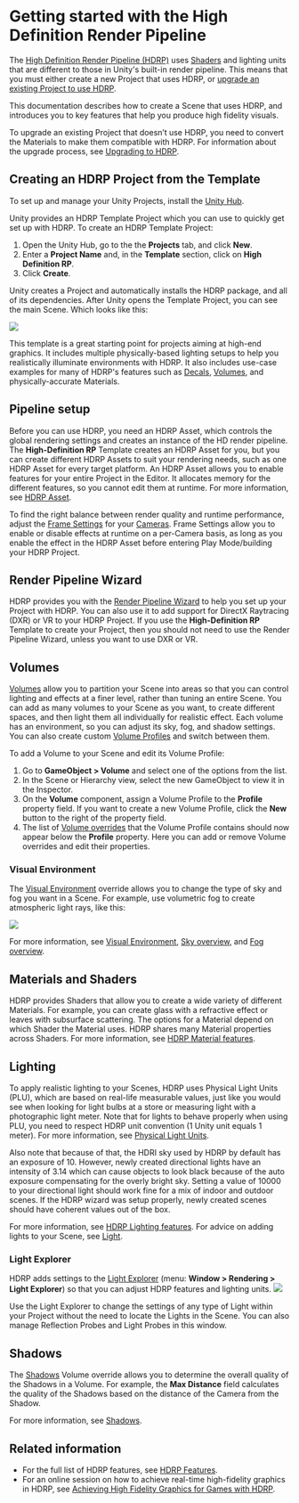 # Getting started with the High Definition Render Pipeline

The [High Definition Render Pipeline (HDRP)](index.md) uses [Shaders](https://docs.unity3d.com/Manual/class-Shader.html) and lighting units that are different to those in Unity's built-in render pipeline. This means that you must either create a new Project that uses HDRP, or [upgrade an existing Project to use HDRP](#UpgradingToHDRP). 

This documentation describes how to create a Scene that uses HDRP, and introduces you to key features that help you produce high fidelity visuals.

<a name="UpgradingToHDRP"></a>

To upgrade an existing Project that doesn’t use HDRP, you need to convert the Materials to make them compatible with HDRP. For information about the upgrade process, see [Upgrading to HDRP](Upgrading-To-HDRP.md). 

## Creating an HDRP Project from the Template

To set up and manage your Unity Projects, install the [Unity Hub](https://docs.unity3d.com/Manual/GettingStartedInstallingHub.html).

Unity provides an HDRP Template Project which you can use to quickly get set up with HDRP. To create an HDRP Template Project:

1. Open the Unity Hub, go to the the **Projects** tab, and click **New**.
3. Enter a **Project Name** and, in the **Template** section, click on **High Definition RP**.
4. Click **Create**.

Unity creates a Project and automatically installs the HDRP package, and all of its dependencies. After Unity opens the Template Project, you can see the main Scene. Which looks like this:

![](Images/GettingStarted1.png)

This template is a great starting point for projects aiming at high-end graphics. It includes multiple physically-based lighting setups to help you realistically illuminate environments with HDRP. It also includes use-case examples for many of HDRP's features such as [Decals](Decal.md), [Volumes](Volumes.md), and physically-accurate Materials.

## Pipeline setup

Before you can use HDRP, you need an HDRP Asset, which controls the global rendering settings and creates an instance of the HD render pipeline. The **High-Definition RP** Template creates an HDRP Asset for you, but you can create different HDRP Assets to suit your rendering needs, such as one HDRP Asset for every target platform. An HDRP Asset allows you to enable features for your entire Project in the Editor. It allocates memory for the different features, so you cannot edit them at runtime. For more information, see [HDRP Asset](HDRP-Asset.md).

To find the right balance between render quality and runtime performance, adjust the [Frame Settings](Frame-Settings.md) for your [Cameras](HDRP-Camera.md). Frame Settings allow you to enable or disable effects at runtime on a per-Camera basis, as long as you enable the effect in the HDRP Asset before entering Play Mode/building your HDRP Project.

## Render Pipeline Wizard

HDRP provides you with the [Render Pipeline Wizard](Render-Pipeline-Wizard.md) to help you set up your Project with HDRP. You can also use it to add support for DirectX Raytracing (DXR) or VR to your HDRP Project. If you use the **High-Definition RP** Template to create your Project, then you should not need to use the Render Pipeline Wizard, unless you want to use DXR or VR.

## Volumes

[Volumes](Volumes.md) allow you to partition your Scene into areas so that you can control lighting and effects at a finer level, rather than tuning an entire Scene. You can add as many volumes to your Scene as you want, to create different spaces, and then light them all individually for realistic effect. Each volume has an environment, so you can adjust its sky, fog, and shadow settings. You can also create custom [Volume Profiles](Volume-Profile.md) and switch between them.

To add a Volume to your Scene and edit its Volume Profile:

1. Go to **GameObject > Volume** and select one of the options from the list.
2. In the Scene or Hierarchy view, select the new GameObject to view it in the Inspector.
3. On the **Volume** component, assign a Volume Profile to the **Profile** property field. If you want to create a new Volume Profile, click the **New** button to the right of the property field.
4. The list of [Volume overrides](Volume-Components.md) that the Volume Profile contains should now appear below the **Profile** property. Here you can add or remove Volume overrides and edit their properties.

### Visual Environment

The [Visual Environment](Override-Visual-Environment.md) override allows you to change the type of sky and fog you want in a Scene. For example, use volumetric fog to create atmospheric light rays, like this:

![](Images/GettingStarted3.png)

For more information, see [Visual Environment](Override-Visual-Environment.md), [Sky overview](HDRP-Features.md#sky), and [Fog overview](HDRP-Features.md#fog).

## Materials and Shaders

HDRP provides Shaders that allow you to create a wide variety of different Materials. For example, you can create glass with a refractive effect or leaves with subsurface scattering. The options for a Material depend on which Shader the Material uses. HDRP shares many Material properties across Shaders. For more information, see [HDRP Material features](HDRP-Features.md#Material).

## Lighting

To apply realistic lighting to your Scenes, HDRP uses Physical Light Units (PLU), which are based on real-life measurable values, just like you would see when looking for light bulbs at a store or measuring light with a photographic light meter. Note that for lights to behave properly when using PLU, you need to respect HDRP unit convention (1 Unity unit equals 1 meter). For more information, see [Physical Light Units](Physical-Light-Units.md).

Also note that because of that, the HDRI sky used by HDRP by default has an exposure of 10. However, newly created directional lights have an intensity of 3.14 which can cause objects to look black because of the auto exposure compensating for the overly bright sky. Setting a value of 10000 to your directional light should work fine for a mix of indoor and outdoor scenes. If the HDRP wizard was setup properly, newly created scenes should have coherent values out of the box.

For more information, see [HDRP Lighting features](HDRP-Features.md#Lighting). For advice on adding lights to your Scene, see [Light](Light-Component.md).

### Light Explorer

HDRP adds settings to the [Light Explorer](https://docs.unity3d.com/Manual/LightingExplorer.html) (menu: **Window > Rendering > Light Explorer**) so that you can adjust HDRP features and lighting units. ![](Images/GettingStarted4.png)

Use the Light Explorer to change the settings of any type of Light within your Project without the need to locate the Lights in the Scene. You can also manage Reflection Probes and Light Probes in this window.

## Shadows

The [Shadows](Override-Shadows.md) Volume override allows you to determine the overall quality of the Shadows in a Volume. For example, the **Max Distance** field calculates the quality of the Shadows based on the distance of the Camera from the Shadow.

For more information, see [Shadows](Override-Shadows.md).

## Related information

- For the full list of HDRP features, see [HDRP Features](HDRP-Features.md).
- For an online session on how to achieve real-time high-fidelity graphics in HDRP, see [Achieving High Fidelity Graphics for Games with HDRP](https://resources.unity.com/unitenow/onlinesessions/achieving-high-fidelity-graphics-for-games-with-hdrp).
